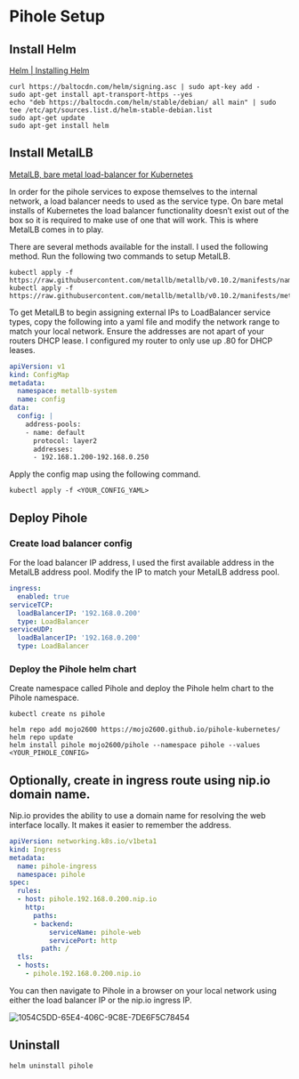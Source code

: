 # Pihole Setup

## Install Helm
[Helm | Installing Helm](https://helm.sh/docs/intro/install/)
```shell
curl https://baltocdn.com/helm/signing.asc | sudo apt-key add -
sudo apt-get install apt-transport-https --yes
echo "deb https://baltocdn.com/helm/stable/debian/ all main" | sudo tee /etc/apt/sources.list.d/helm-stable-debian.list
sudo apt-get update
sudo apt-get install helm
```

## Install MetalLB
[MetalLB, bare metal load-balancer for Kubernetes](https://metallb.universe.tf/)

In order for the pihole services to expose themselves to the internal network, a load balancer needs to used as the service type. On bare metal installs of Kubernetes the load balancer functionality doesn’t exist out of the box so it is required to make use of one that will work. This is where MetalLB comes in to play.

There are several methods available for the install. I used the following method. Run the following two commands to setup MetalLB.
```shell
kubectl apply -f https://raw.githubusercontent.com/metallb/metallb/v0.10.2/manifests/namespace.yaml
kubectl apply -f https://raw.githubusercontent.com/metallb/metallb/v0.10.2/manifests/metallb.yaml
```

To get MetalLB to begin assigning external IPs to LoadBalancer service types, copy the following into a yaml file and modify the network range to match your local network. Ensure the addresses are not apart of your routers DHCP lease. I configured my router to only use up .80 for DHCP leases.
```yaml
apiVersion: v1
kind: ConfigMap
metadata:
  namespace: metallb-system
  name: config
data:
  config: |
    address-pools:
    - name: default
      protocol: layer2
      addresses:
      - 192.168.1.200-192.168.0.250
```

Apply the config map using the following command.
```shell
kubectl apply -f <YOUR_CONFIG_YAML>
```

## Deploy Pihole
### Create load balancer config
For the load balancer IP address, I used the first available address in the MetalLB address pool. Modify the IP to match your MetalLB address pool.
```yaml
ingress:
  enabled: true
serviceTCP:
  loadBalancerIP: '192.168.0.200'
  type: LoadBalancer
serviceUDP:
  loadBalancerIP: '192.168.0.200'
  type: LoadBalancer
```

### Deploy the Pihole helm chart
Create namespace called Pihole and deploy the Pihole helm chart to the Pihole namespace.
```shell
kubectl create ns pihole

helm repo add mojo2600 https://mojo2600.github.io/pihole-kubernetes/
helm repo update
helm install pihole mojo2600/pihole --namespace pihole --values <YOUR_PIHOLE_CONFIG>
```

## Optionally, create in ingress route using nip.io domain name.
Nip.io provides the ability to use a domain name for resolving the web interface locally. It makes it easier to remember the address.
```yaml
apiVersion: networking.k8s.io/v1beta1
kind: Ingress
metadata:
  name: pihole-ingress
  namespace: pihole
spec:
  rules:
  - host: pihole.192.168.0.200.nip.io
    http:
      paths:
      - backend:
          serviceName: pihole-web
          servicePort: http
        path: /
  tls:
  - hosts:
    - pihole.192.168.0.200.nip.io
```

You can then navigate to Pihole in a browser on your local network using either the load balancer IP or the nip.io ingress IP.

![1054C5DD-65E4-406C-9C8E-7DE6F5C78454](https://user-images.githubusercontent.com/26353407/122658271-322bbb80-d139-11eb-9495-7c241e5abe92.png)

## Uninstall
```shell
helm uninstall pihole
```
